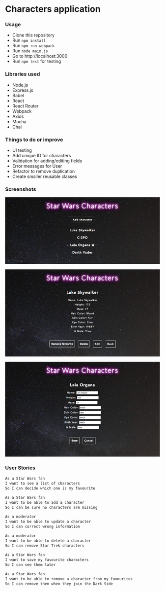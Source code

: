 # Characters application

### Usage

* Clone this repository
* Run ```npm install```
* Run ```npm run webpack```
* Run ```node main.js```
* Go to http://localhost:3000
* Run ```npm test``` for testing

### Libraries used

* Node.js
* Express.js
* Babel
* React
* React Router
* Webpack
* Axios
* Mocha
* Chai

### Things to do or improve

* UI testing
* Add unique ID for characters
* Validation for adding/editing fields
* Error messages for User
* Refactor to remove duplication
* Create smaller reusable classes

### Screenshots

![alt text](screenshots/screenshot1.jpg "Screenshot one")

![alt text](screenshots/screenshot2.jpg "Screenshot two")

![alt text](screenshots/screenshot3.jpg "Screenshot three")


### User Stories

```
As a Star Wars fan
I want to see a list of characters
So I can decide which one is my favourite
```

```
As a Star Wars fan
I want to be able to add a character
So I can be sure no characters are missing
```

```
As a moderator
I want to be able to update a character
So I can correct wrong information
```

```
As a moderator
I want to be able to delete a character
So I can remove Star Trek characters
```

```
As a Star Wars fan
I want to save my favourite characters
So I can see them later
```

```
As a Star Wars fan
I want to be able to remove a character from my favourites
So I can remove them when they join the Dark Side
```
